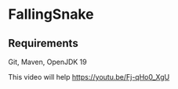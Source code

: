 # FallingSnake

## Requirements

Git, Maven, OpenJDK 19

This video will help  https://youtu.be/Fj-qHo0_XgU
